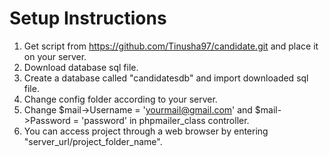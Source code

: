 # Setup Instructions

1) Get script from https://github.com/Tinusha97/candidate.git and place it on your server.
2) Download database sql file.
3) Create a database called "candidatesdb" and import downloaded sql file.
4) Change config folder according to your server.
5) Change $mail->Username = 'yourmail@gmail.com' and $mail->Password = 'password' in phpmailer_class controller.
6) You can access project through a web browser by entering "server_url/project_folder_name".
